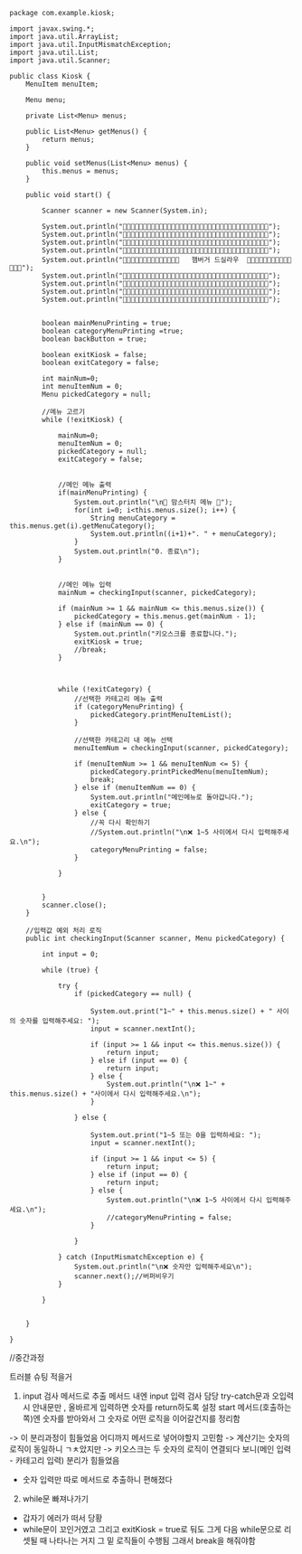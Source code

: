 <pre><code class="language-java">package com.example.kiosk;

import javax.swing.*;
import java.util.ArrayList;
import java.util.InputMismatchException;
import java.util.List;
import java.util.Scanner;

public class Kiosk {
    MenuItem menuItem;

    Menu menu;

    private List&lt;Menu&gt; menus;

    public List&lt;Menu&gt; getMenus() {
        return menus;
    }

    public void setMenus(List&lt;Menu&gt; menus) {
        this.menus = menus;
    }

    public void start() {

        Scanner scanner = new Scanner(System.in);

        System.out.println(&quot;🍔🍔🍔🍔🍔🍔🍔🍔🍔🍔🍔🍔🍔🍔🍔🍔🍔🍔🍔🍔🍔🍔🍔🍔🍔🍔🍔🍔🍔🍔🍔🍔🍔🍔🍔🍔&quot;);
        System.out.println(&quot;🍔🍔🍔🍔🍔🍔🍔🍔🍔🍔🍔🍔🍔🍔🍔🍔🍔🍔🍔🍔🍔🍔🍔🍔🍔🍔🍔🍔🍔🍔🍔🍔🍔🍔🍔🍔&quot;);
        System.out.println(&quot;🍔🍔🍔🍔🍔🍔🍔🍔🍔🍔🍔🍔🍔🍔🍔🍔🍔🍔🍔🍔🍔🍔🍔🍔🍔🍔🍔🍔🍔🍔🍔🍔🍔🍔🍔🍔&quot;);
        System.out.println(&quot;🍔🍔🍔🍔🍔🍔🍔🍔🍔🍔🍔🍔🍔🍔🍔🍔🍔🍔🍔🍔🍔🍔🍔🍔🍔🍔🍔🍔🍔🍔🍔🍔🍔🍔🍔🍔&quot;);
        System.out.println(&quot;🍔🍔🍔🍔🍔🍔🍔🍔🍔🍔🍔🍔🍔🍔   햄버거 드실라우  🍔🍔🍔🍔🍔🍔🍔🍔🍔🍔🍔🍔🍔🍔&quot;);
        System.out.println(&quot;🍔🍔🍔🍔🍔🍔🍔🍔🍔🍔🍔🍔🍔🍔🍔🍔🍔🍔🍔🍔🍔🍔🍔🍔🍔🍔🍔🍔🍔🍔🍔🍔🍔🍔🍔🍔&quot;);
        System.out.println(&quot;🍔🍔🍔🍔🍔🍔🍔🍔🍔🍔🍔🍔🍔🍔🍔🍔🍔🍔🍔🍔🍔🍔🍔🍔🍔🍔🍔🍔🍔🍔🍔🍔🍔🍔🍔🍔&quot;);
        System.out.println(&quot;🍔🍔🍔🍔🍔🍔🍔🍔🍔🍔🍔🍔🍔🍔🍔🍔🍔🍔🍔🍔🍔🍔🍔🍔🍔🍔🍔🍔🍔🍔🍔🍔🍔🍔🍔🍔&quot;);
        System.out.println(&quot;🍔🍔🍔🍔🍔🍔🍔🍔🍔🍔🍔🍔🍔🍔🍔🍔🍔🍔🍔🍔🍔🍔🍔🍔🍔🍔🍔🍔🍔🍔🍔🍔🍔🍔🍔🍔&quot;);


        boolean mainMenuPrinting = true;
        boolean categoryMenuPrinting =true;
        boolean backButton = true;

        boolean exitKiosk = false;
        boolean exitCategory = false;

        int mainNum=0;
        int menuItemNum = 0;
        Menu pickedCategory = null;

        //메뉴 고르기
        while (!exitKiosk) {

            mainNum=0;
            menuItemNum = 0;
            pickedCategory = null;
            exitCategory = false;


            //메인 메뉴 출력
            if(mainMenuPrinting) {
                System.out.println(&quot;\n🍔 맘스터치 메뉴 🍔&quot;);
                for(int i=0; i&lt;this.menus.size(); i++) {
                    String menuCategory = this.menus.get(i).getMenuCategory();
                    System.out.println((i+1)+&quot;. &quot; + menuCategory);
                }
                System.out.println(&quot;0. 종료\n&quot;);
            }


            //메인 메뉴 입력
            mainNum = checkingInput(scanner, pickedCategory);

            if (mainNum &gt;= 1 &amp;&amp; mainNum &lt;= this.menus.size()) {
                pickedCategory = this.menus.get(mainNum - 1);
            } else if (mainNum == 0) {
                System.out.println(&quot;키오스크를 종료합니다.&quot;);
                exitKiosk = true;
                //break;
            }



            while (!exitCategory) {
                //선택한 카테고리 메뉴 출력
                if (categoryMenuPrinting) {
                    pickedCategory.printMenuItemList();
                }

                //선택한 카테고리 내 메뉴 선택
                menuItemNum = checkingInput(scanner, pickedCategory);

                if (menuItemNum &gt;= 1 &amp;&amp; menuItemNum &lt;= 5) {
                    pickedCategory.printPickedMenu(menuItemNum);
                    break;
                } else if (menuItemNum == 0) {
                    System.out.println(&quot;메인메뉴로 돌아갑니다.&quot;);
                    exitCategory = true;
                } else {
                    //꼭 다시 확인하기
                    //System.out.println(&quot;\n❌ 1~5 사이에서 다시 입력해주세요.\n&quot;);
                    categoryMenuPrinting = false;
                }

            }


        }
        scanner.close();
    }

    //입력값 예외 처리 로직
    public int checkingInput(Scanner scanner, Menu pickedCategory) {

        int input = 0;

        while (true) {

            try {
                if (pickedCategory == null) {

                    System.out.print(&quot;1~&quot; + this.menus.size() + &quot; 사이의 숫자를 입력해주세요: &quot;);
                    input = scanner.nextInt();

                    if (input &gt;= 1 &amp;&amp; input &lt;= this.menus.size()) {
                        return input;
                    } else if (input == 0) {
                        return input;
                    } else {
                        System.out.println(&quot;\n❌ 1~&quot; + this.menus.size() + &quot;사이에서 다시 입력해주세요.\n&quot;);
                    }

                } else {

                    System.out.print(&quot;1~5 또는 0을 입력하세요: &quot;);
                    input = scanner.nextInt();

                    if (input &gt;= 1 &amp;&amp; input &lt;= 5) {
                        return input;
                    } else if (input == 0) {
                        return input;
                    } else {
                        System.out.println(&quot;\n❌ 1~5 사이에서 다시 입력해주세요.\n&quot;);
                        //categoryMenuPrinting = false;
                    }

                }

            } catch (InputMismatchException e) {
                System.out.println(&quot;\n❌ 숫자만 입력해주세요\n&quot;);
                scanner.next();//버퍼비우기
            }

        }


    }

}
</code></pre>
<p>//중간과정</p>
<p>트러블 슈팅 적을거</p>
<ol>
<li>input 검사 메서드로 추출 
메서드 내엔 input 입력 검사 담당 try-catch문과 오입력시 안내문만 , 올바르게 입력하면 숫자를 return하도록 설정
start 메서드(호출하는 쪽)엔 숫자를 받아와서 그 숫자로 어떤 로직을 이어갈건지를 정리함</li>
</ol>
<p>-&gt; 이 분리과정이 힘들었음 어디까지 메서드로 넣어야할지 고민함
-&gt; 계산기는 숫자의 로직이 동일하니 ㄱㅊ았지만
-&gt; 키오스크는 두 숫자의 로직이 연결되다 보니(메인 입력 - 카테고리 입력) 분리가 힘들었음</p>
<ul>
<li>숫자 입력만 따로 메서드로 추출하니 편해졌다</li>
</ul>
<ol start="2">
<li>while문 빠져나가기</li>
</ol>
<ul>
<li>갑자기 에러가 떠서 당황</li>
<li>while문이 꼬인거였고 그리고 exitKiosk = true로 둬도 그게 다음 while문으로 리셋될 때 나타나는 거지 그 밑 로직들이 수행됨 그래서 break을 해줘야함</li>
</ul>